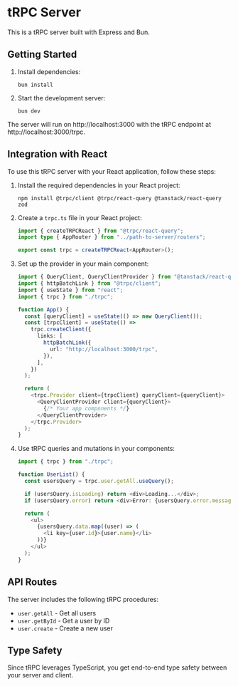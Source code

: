 # tRPC Server

This is a tRPC server built with Express and Bun.

## Getting Started

1. Install dependencies:

   ```
   bun install
   ```

2. Start the development server:
   ```
   bun dev
   ```

The server will run on http://localhost:3000 with the tRPC endpoint at http://localhost:3000/trpc.

## Integration with React

To use this tRPC server with your React application, follow these steps:

1. Install the required dependencies in your React project:

   ```
   npm install @trpc/client @trpc/react-query @tanstack/react-query zod
   ```

2. Create a `trpc.ts` file in your React project:

   ```typescript
   import { createTRPCReact } from "@trpc/react-query";
   import type { AppRouter } from "../path-to-server/routers";

   export const trpc = createTRPCReact<AppRouter>();
   ```

3. Set up the provider in your main component:

   ```typescript
   import { QueryClient, QueryClientProvider } from "@tanstack/react-query";
   import { httpBatchLink } from "@trpc/client";
   import { useState } from "react";
   import { trpc } from "./trpc";

   function App() {
     const [queryClient] = useState(() => new QueryClient());
     const [trpcClient] = useState(() =>
       trpc.createClient({
         links: [
           httpBatchLink({
             url: "http://localhost:3000/trpc",
           }),
         ],
       })
     );

     return (
       <trpc.Provider client={trpcClient} queryClient={queryClient}>
         <QueryClientProvider client={queryClient}>
           {/* Your app components */}
         </QueryClientProvider>
       </trpc.Provider>
     );
   }
   ```

4. Use tRPC queries and mutations in your components:

   ```typescript
   import { trpc } from "./trpc";

   function UserList() {
     const usersQuery = trpc.user.getAll.useQuery();

     if (usersQuery.isLoading) return <div>Loading...</div>;
     if (usersQuery.error) return <div>Error: {usersQuery.error.message}</div>;

     return (
       <ul>
         {usersQuery.data.map((user) => (
           <li key={user.id}>{user.name}</li>
         ))}
       </ul>
     );
   }
   ```

## API Routes

The server includes the following tRPC procedures:

- `user.getAll` - Get all users
- `user.getById` - Get a user by ID
- `user.create` - Create a new user

## Type Safety

Since tRPC leverages TypeScript, you get end-to-end type safety between your server and client.
